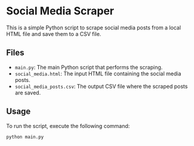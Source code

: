 # Social Media Scraper

This is a simple Python script to scrape social media posts from a local HTML file and save them to a CSV file.

## Files

*   `main.py`: The main Python script that performs the scraping.
*   `social_media.html`: The input HTML file containing the social media posts.
*   `social_media_posts.csv`: The output CSV file where the scraped posts are saved.

## Usage

To run the script, execute the following command:

```bash
python main.py
```
